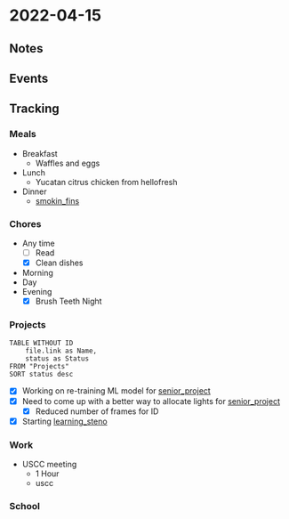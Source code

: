 # 2022-04-15
## Notes

## Events

## Tracking
### Meals
- Breakfast
	- Waffles and eggs
- Lunch
	- Yucatan citrus chicken from hellofresh 
- Dinner
	- [smokin_fins](../Food/Restaurants/smokin_fins.md)

### Chores
- Any time
	- [ ] Read
	- [x] Clean dishes
- Morning
- Day
- Evening
	- [x] Brush Teeth Night

### Projects
```dataview
TABLE WITHOUT ID
	file.link as Name,
	status as Status
FROM "Projects"
SORT status desc
```
- [x] Working on re-training ML model for [senior_project](senior_project.md)
- [x] Need to come up with a better way to allocate lights for [senior_project](senior_project.md)
	- [x] Reduced number of frames for ID
- [x] Starting [learning_steno](learning_steno.md)

### Work
- USCC meeting
	- 1 Hour
	- uscc 

### School

